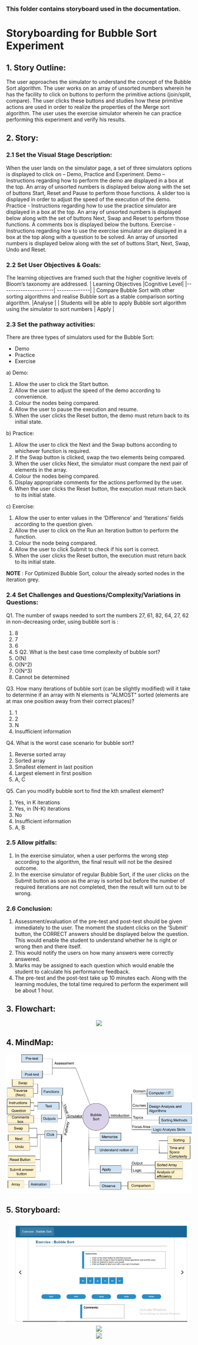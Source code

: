 ### This folder contains storyboard used in the documentation.

# Storyboarding for Bubble Sort Experiment

## 1. Story Outline: 
The user approaches the simulator to understand the concept of the Bubble Sort algorithm. The user works on an array of unsorted numbers wherein he has the facility to click on buttons to perform the primitive actions (join/split, compare). The user clicks these buttons and studies how these primitive actions are used in order to realize the properties of the Merge sort algorithm. The user uses the exercise simulator wherein he can practice performing this experiment and verify his results.

## 2. Story:
### 2.1 Set the Visual Stage Description:
When the user lands on the simulator page, a set of three simulators options is displayed to click on – Demo, Practice and Experiment.
Demo – Instructions regarding how to perform the demo are displayed in a box at the top. An array of unsorted numbers is displayed below along with the set of buttons Start, Reset and Pause to perform those functions. A slider too is displayed in order to adjust the speed of the execution of the demo.
Practice - Instructions regarding how to use the practice simulator are displayed in a box at the top. An array of unsorted numbers is displayed below along with the set of buttons Next, Swap and Reset to perform those functions. A comments box is displayed below the buttons.
Exercise - Instructions regarding how to use the exercise simulator are displayed in a box at the top along with a question to be solved. An array of unsorted numbers is displayed below along with the set of buttons Start, Next, Swap, Undo and Reset.

### 2.2 Set User Objectives & Goals:
The learning objectives are framed such that the higher cognitive levels of Bloom’s taxonomy are addressed.
| Learning Objectives  |Cognitive Level|
|----------------------| --------------|
| Compare Bubble Sort with other sorting algorithms and realise Bubble sort as a stable comparison sorting algorithm.  |Analyse |
|  Students will be able to apply Bubble sort algorithm using the simulator to  sort numbers | Apply  |

### 2.3 Set the pathway activities:
There are three types of simulators used for the Bubble Sort:

* Demo
* Practice
* Exercise

a) Demo:
   1. Allow the user to click the Start button.
   2. Allow the user to adjust the speed of the demo according to convenience.
   3. Colour the nodes being compared.
   4. Allow the user to pause the execution and resume.
   5. When the user clicks the Reset button, the demo must return back to its initial state.
   
b) Practice:
   1. Allow the user to click the Next and the Swap buttons according to whichever function is required.
   2. If the Swap button is clicked, swap the two elements being compared.
   3. When the user clicks Next, the simulator must compare the next pair of elements in the array.
   4. Colour the nodes being compared.
   5. Display appropriate comments for the actions performed by the user.
   6. When the user clicks the Reset button, the execution must return back to its initial state.

c) Exercise:

   1. Allow the user to enter values in the ‘Difference’ and ‘Iterations’ fields according to the question given.
   2. Allow the user to click on the Run an Iteration button to perform the function.
   3. Colour the node being compared.
   4. Allow the user to click Submit to check if his sort is correct.
   5. When the user clicks the Reset button, the execution must return back to its initial state.

**NOTE** : For Optimized Bubble Sort, colour the already sorted nodes in the iteration grey.

### 2.4 Set Challenges and Questions/Complexity/Variations in Questions:
Q1. The number of swaps needed to sort the numbers 27, 61, 82, 64, 27, 62 in non-decreasing order, using bubble sort is :
   1. 8
   2. 7
   3. 6
   4. 5
Q2. What is the best case time complexity of bubble sort?
   1. O(N)
   2. O(N^2)
   3. O(N^3)
   4. Cannot be determined

Q3. How many iterations of bubble sort (can be slightly modified) will it take to determine if an array with N elements is "ALMOST" sorted (elements are at max one position away from their correct places)?
   1. 1
   2. 2
   3. N
   4. Insufficient information

Q4.  What is the worst case scenario for bubble sort?
   1. Reverse sorted array
   2. Sorted array
   3. Smallest element in last position
   4. Largest element in first position
   5. A, C

Q5. Can you modify bubble sort to find the kth smallest element?
  1. Yes, in K iterations
  2. Yes, in (N-K) iterations
  3. No
  4. Insufficient information
  5. A, B

### 2.5 Allow pitfalls:

  1. In the exercise simulator, when a user performs the wrong step according to the algorithm, the final result will not be the desired outcome.
  2. In the exercise simulator of regular Bubble Sort, if the user clicks on the Submit button as soon as the array is sorted but before the number of required iterations are not completed, then the result will turn out to be wrong.

### 2.6 Conclusion:
  1. Assessment/evaluation of the pre-test and post-test should be given immediately to the user. The moment the student clicks on the ‘Submit’   button, the CORRECT answers should be displayed below the question. This would enable the student to understand whether he is right or wrong then and there itself.
  2. This would notify the users on how many answers were correctly answered.
  3. Marks may be assigned to each question which would enable the student to calculate his performance feedback.
  4. The pre-test and the post-test take up 10 minutes each. Along with the learning modules, the total time required to perform the experiment will be about 1 hour.

## 3. Flowchart: 
<center><img src="images/flowchart/flowchart.png"> <br></center>

## 4. MindMap: 
<center><img src="mindmap/mindmap-bubble-sort.png"  > <br></center>

## 5. Storyboard:
<center><img src="images/exercise1.png" > <br></center>

<center><img src="exercise2.png" > <br></center>

<center><img src="exercise3.png" > <br></center>
